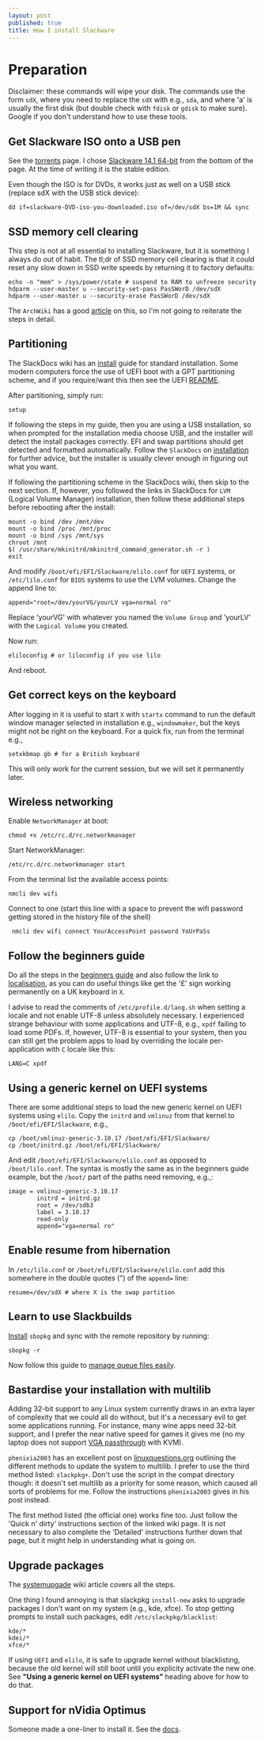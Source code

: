 ```yaml
---
layout: post
published: true
title: How I install Slackware
---
```



# Preparation

Disclaimer: these commands will wipe your disk. The commands use the form `sdX`, where you need to replace the `sdX` with e.g., `sda`, and where 'a' is usually the first disk (but double check with `fdisk` or `gdisk` to make sure). Google if you don't understand how to use these tools. 

## Get Slackware ISO onto a USB pen

See the [torrents](http://www.slackware.com/getslack/torrents.php) page. I chose [Slackware 14.1 64-bit](http://www.slackware.com/torrents/slackware64-14.1-install-dvd.torrent) from the bottom of the page. At the time of writing it is the stable edition.

Even though the ISO is for DVDs, it works just as well on a USB stick (replace sdX with the USB stick device):

```
dd if=slackware-DVD-iso-you-downloaded.iso of=/dev/sdX bs=1M && sync
```

## SSD memory cell clearing

This step is not at all essential to installing Slackware, but it is something I always do out of habit. The tl;dr of SSD memory cell clearing is that it could reset any slow down in SSD write speeds by returning it to factory defaults:

```
echo -n "mem" > /sys/power/state # suspend to RAM to unfreeze security
hdparm --user-master u --security-set-pass PasSWorD /dev/sdX
hdparm --user-master u --security-erase PasSWorD /dev/sdX
```

The `ArchWiki` has a good [article](https://wiki.archlinux.org/index.php/SSD_memory_cell_clearing) on this, so I'm not going to reiterate the steps in detail.

## Partitioning

The SlackDocs wiki has an [install](http://docs.slackware.com/slackware:install) guide for standard installation. Some modern computers force the use of UEFI boot with a GPT partitioning scheme, and if you require/want this then see the UEFI [README](http://slackware.mirrorcatalogs.com/slackware64-14.1/README_UEFI.TXT).

After partitioning, simply run:

```
setup
```

If following the steps in my guide, then you are using a USB installation, so when prompted for the installation media choose USB, and the installer will detect the install packages correctly. EFI and swap partitions should get detected and formatted automatically. Follow the `SlackDocs` on [installation](http://docs.slackware.com/slackware:install) for further advice, but the installer is usually clever enough in figuring out what you want.

If following the partitioning scheme in the SlackDocs wiki, then skip to the next section. If, however, you followed the links in SlackDocs for `LVM` (Logical Volume Manager) installation, then follow these additional steps before rebooting after the install:

```
mount -o bind /dev /mnt/dev
mount -o bind /proc /mnt/proc
mount -o bind /sys /mnt/sys
chroot /mnt
$( /usr/share/mkinitrd/mkinitrd_command_generator.sh -r )
exit
```

And modify `/boot/efi/EFI/Slackware/elilo.conf` for `UEFI` systems, or `/etc/lilo.conf` for `BIOS` systems to use the LVM volumes. Change the append line to:

```
append="root=/dev/yourVG/yourLV vga=normal ro"
```

Replace 'yourVG' with whatever you named the `Volume Group` and 'yourLV' with the `Logical Volume` you created.  

Now run:

```
eliloconfig # or liloconfig if you use lilo
```

And reboot.

## Get correct keys on the keyboard

After logging in it is useful to start `X` with `startx` command to run the default window manager selected in installation e.g., `windowmaker`, but the keys might not be right on the keyboard. For a quick fix, run from the terminal e.g.,

```
setxkbmap gb # for a British keyboard
```

This will only work for the current session, but we will set it permanently later. 

## Wireless networking

Enable `NetworkManager` at boot:

```
chmod +x /etc/rc.d/rc.networkmanager
```

Start NetworkManager:

```
/etc/rc.d/rc.networkmanager start
```

From the terminal list the available access points:

```
nmcli dev wifi
```

Connect to one (start this line with a space to prevent the wifi password getting stored in the history file of the shell)

```
 nmcli dev wifi connect YourAccessPoint password YoUrPaSs
```

## Follow the beginners guide

Do all the steps in the [beginners guide](http://docs.slackware.com/slackware:beginners_guide) and also follow the link to [localisation](http://docs.slackware.com/slackware:localization), as you can do useful things like get the '£' sign working permanently on a UK keyboard in `X`. 

I advise to read the comments of `/etc/profile.d/lang.sh` when setting a locale and not enable UTF-8 unless absolutely necessary. I experienced strange behaviour with some applications and UTF-8, e.g., `xpdf` failing to load some PDFs. If, however, UTF-8 is essential to your system, then you can still get the problem apps to load by overriding the locale per-application with `C` locale like this:

```
LANG=C xpdf
```

## Using a generic kernel on UEFI systems

There are some additional steps to load the new generic kernel on UEFI systems using `elilo`. Copy the `initrd` and `vmlinuz` from that kernel to `/boot/efi/EFI/Slackware`, e.g., 

```
cp /boot/vmlinuz-generic-3.10.17 /boot/efi/EFI/Slackware/
cp /boot/initrd.gz /boot/efi/EFI/Slackware/
```

And edit `/boot/efi/EFI/Slackware/elilo.conf` as opposed to `/boot/lilo.conf`. The syntax is mostly the same as in the beginners guide example, but the `/boot/` part of the paths need removing, e.g.,:

```
image = vmlinuz-generic-3.10.17
        initrd = initrd.gz
        root = /dev/sdb3
        label = 3.10.17
        read-only
        append="vga=normal ro"
```

## Enable resume from hibernation

In `/etc/lilo.conf` or `/boot/efi/EFI/Slackware/elilo.conf` add this somewhere in the double quotes (") of the `append=` line:

```
resume=/dev/sdX # where X is the swap partition
```

## Learn to use Slackbuilds

[Install](http://www.sbopkg.org/downloads.php) `sbopkg` and sync with the remote repository by running:

```
sbopkg -r
```

Now follow this guide to [manage queue files easily](http://slackblogs.blogspot.co.uk/2014/01/managing-sbo-dependencies-easily.html).

## Bastardise your installation with multilib

Adding 32-bit support to any Linux system currently draws in an extra layer of complexity that we could all do without, but it's a necessary evil to get some applications running. For instance, many wine apps need 32-bit support, and I prefer the near native speed for games it gives me (no my laptop does not support [VGA passthrough](https://wiki.debian.org/VGAPassthrough) with KVM).

`phenixia2003` has an excellent post on [linuxquestions.org](https://www.linuxquestions.org/questions/slackware-14/slackware64-and-my-stupidity-4175484839/#post5066064) outlining the different methods to update the system to multilib. I prefer to use the third method listed: `slackpkg+`. Don't use the script in the compat directory though: it doesn't set multilib as a priority for some reason, which caused all sorts of problems for me. Follow the instructions `phenixia2003` gives in his post instead. 

The first method listed (the official one) works fine too. Just follow the 'Quick n' dirty' instructions section of the linked wiki page. It is not necessary to also complete the 'Detailed' instructions further down that page, but it might help in understanding what is going on. 

## Upgrade packages

The [systemupgade](http://docs.slackware.com/howtos:slackware_admin:systemupgrade) wiki article covers all the steps. 

One thing I found annoying is that slackpkg `install-new` asks to upgrade packages I don't want on my system (e.g., kde, xfce). To stop getting prompts to install such packages, edit `/etc/slackpkg/blacklist`:

```
kde/*
kdei/*
xfce/*
```

If using `UEFI` and `elilo`, it is safe to upgrade kernel without blacklisting, because the old kernel will still boot until you explicity activate the new one. See **"Using a generic kernel on UEFI systems"** heading above for how to do that.

## Support for nVidia Optimus

Someone made a one-liner to install it. See the [docs](http://docs.slackware.com/howtos:hardware:nvidia_optimus).
